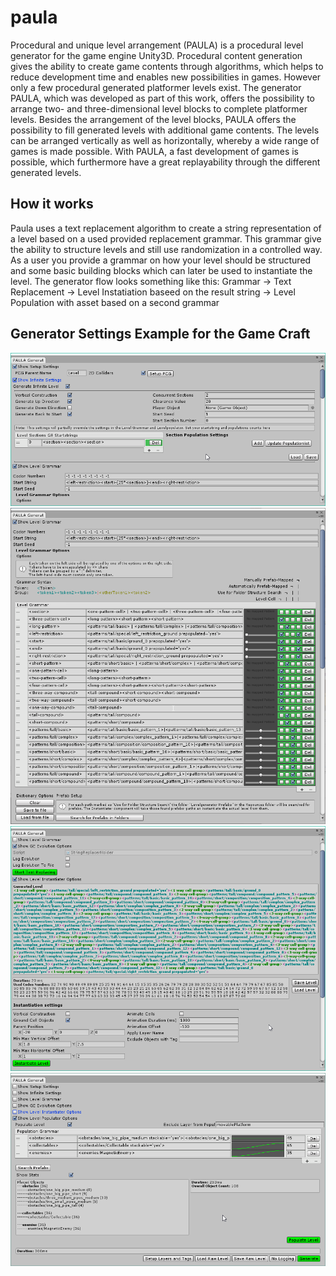 # paula

Procedural and unique level arrangement (PAULA) is a procedural level generator for
the game engine Unity3D. Procedural content generation gives the ability to create
game contents through algorithms, which helps to reduce development time and
enables new possibilities in games. However only a few procedural generated
platformer levels exist. The generator PAULA, which was developed as part of this work,
offers the possibility to arrange two- and three-dimensional level blocks to complete
platformer levels. Besides the arrangement of the level blocks, PAULA offers the
possibility to fill generated levels with additional game contents. The levels can be
arranged vertically as well as horizontally, whereby a wide range of games is made
possible. With PAULA, a fast development of games is possible, which furthermore have
a great replayability through the different generated levels.

## How it works

Paula uses a text replacement algorithm to create a string representation of a level based on a used provided replacement grammar.
This grammar give the ability to structure levels and still use randomization in a controlled way.
As a user you provide a grammar on how your level should be structured and some basic building blocks which can later be used to instantiate the level.
The generator flow looks something like this:
Grammar -> Text Replacement -> Level Instatiation baseed on the result string -> Level Population with asset based on a second grammar

## Generator Settings Example for the Game Craft

![Generator Settings](/images/PAULA_Editor1.png)
![Generator grammar and axiom](/images/PAULA_Editor2.png)
![Text replacer result and instatiation](/images/PAULA_Editor3.png)
![Level pupulator](/images/PAULA_Editor4.png)
